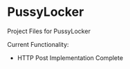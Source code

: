 # PussyLocker
Project Files for PussyLocker

Current Functionality:
- HTTP Post Implementation Complete
